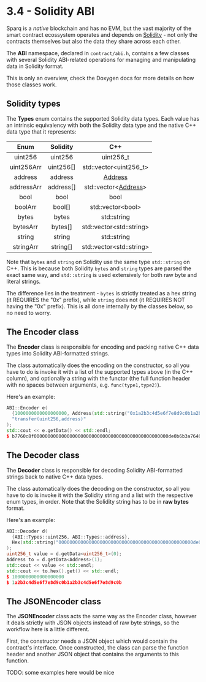 # 3.4 - Solidity ABI

Sparq is a *native* blockchain and has no EVM, but the vast majority of the smart contract ecossystem operates and depends on [Solidity](https://docs.soliditylang.org/en/latest) - not only the contracts themselves but also the data they share across each other.

The **ABI** namespace, declared in `contract/abi.h`, contains a few classes with several Solidity ABI-related operations for managing and manipulating data in Solidity format.

This is only an overview, check the Doxygen docs for more details on how those classes work.

## Solidity types

The **Types** enum contains the supported Solidity data types. Each value has an intrinsic equivalency with both the Solidity data type and the native C++ data type that it represents:

| Enum       | Solidity  | C++                                 |
|:----------:|:---------:|:-----------------------------------:|
| uint256    | uint256   | uint256_t                           |
| uint256Arr | uint256[] | std::vector\<uint256_t>             |
| address    | address   | [Address](ch2/2-5.md)               |
| addressArr | address[] | std::vector\<[Address](ch2/2-5.md)> |
| bool       | bool      | bool                                |
| boolArr    | bool[]    | std::vector\<bool>                  |
| bytes      | bytes     | std::string                         |
| bytesArr   | bytes[]   | std::vector\<std::string>           |
| string     | string    | std::string                         |
| stringArr  | string[]  | std::vector\<std::string>           |

Note that `bytes` and `string` on Solidity use the same type `std::string` on C++. This is because both Solidity `bytes` and `string` types are parsed the exact same way, and `std::string` is used extensively for both raw byte and literal strings.

The difference lies in the treatment - `bytes` is strictly treated as a hex string (it REQUIRES the "0x" prefix), while `string` does not (it REQUIRES NOT having the "0x" prefix). This is all done internally by the classes below, so no need to worry.

## The Encoder class

The **Encoder** class is responsible for encoding and packing native C++ data types into Solidity ABI-formatted strings.

The class automatically does the encoding on the constructor, so all you have to do is invoke it with a list of the supported types above (in the C++ column), and optionally a string with the functor (the full function header with no spaces between arguments, e.g. `func(type1,type2)`).

Here's an example:

```c++
ABI::Encoder e(
  {1000000000000000000, Address(std::string("0x1a2b3c4d5e6f7e8d9c0b1a2b3c4d5e6f7e8d9c0b"), false)},
  "transfer(uint256,address)"
);
std::cout << e.getData() << std::endl;
$ b7760c8f0000000000000000000000000000000000000000000000000de0b6b3a76400000000000000000000000000001a2b3c4d5e6f7e8d9c0b1a2b3c4d5e6f7e8d9c0b
```

## The Decoder class

The **Decoder** class is responsible for decoding Solidity ABI-formatted strings back to native C++ data types.

The class automatically does the decoding on the constructor, so all you have to do is invoke it with the Solidity string and a list with the respective enum types, in order. Note that the Solidity string has to be in **raw bytes** format.

Here's an example:

```c++
ABI::Decoder d(
  {ABI::Types::uint256, ABI::Types::address},
  Hex(std::string("0000000000000000000000000000000000000000000000000de0b6b3a76400000000000000000000000000001a2b3c4d5e6f7e8d9c0b1a2b3c4d5e6f7e8d9c0b")).bytes()
);
uint256_t value = d.getData<uint256_t>(0);
Address to = d.getData<Address>(1);
std::cout << value << std::endl;
std::cout << to.hex().get() << std::endl;
$ 1000000000000000000
$ 1a2b3c4d5e6f7e8d9c0b1a2b3c4d5e6f7e8d9c0b
```

## The JSONEncoder class

The **JSONEncoder** class acts the same way as the Encoder class, however it deals strictly with JSON objects instead of raw byte strings, so the workflow here is a little different.

First, the constructor needs a JSON object which would contain the contract's interface. Once constructed, the class can parse the function header and another JSON object that contains the arguments to this function.

TODO: some examples here would be nice

